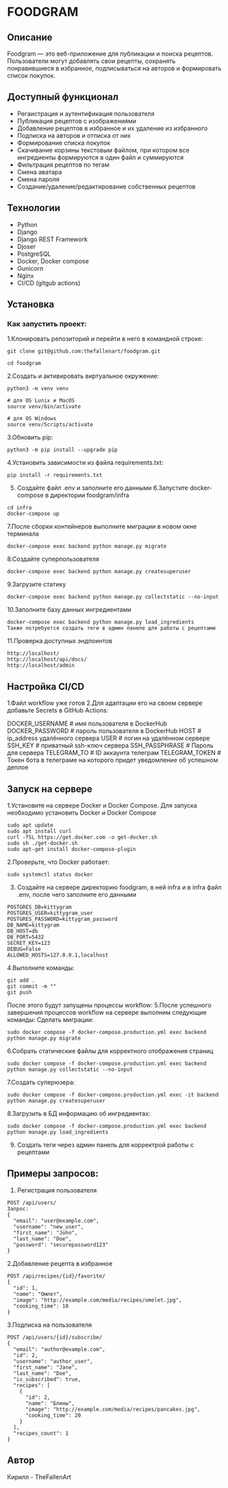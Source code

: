 # FOODGRAM

## Описание
Foodgram — это веб-приложение для публикации и поиска рецептов. Пользователи могут добавлять свои рецепты, сохранять понравившиеся в избранное, подписываться на авторов и формировать список покупок.

## Доступный функционал
+ Регаистрация и аутентификация пользователя
+ Публикация рецептов с изображениями
+ Добавление рецептов в избранное и их удаление из избранного
+ Подписка на авторов и отписка от них
+ Формирование списка покупок
+ Скачивание корзины текстовым файлом, при котором все ингредиенты формируются в один файл и суммируются
+ Фильтрация рецептов по тегам
+ Смена аватара
+ Смена пароля
+ Создание/удаление/редактирование собственных рецептов

## Технологии
+ Python
+ Django
+ Django REST Framework
+ Djoser
+ PostgreSQL
+ Docker, Docker compose
+ Gunicorn
+ Nginx
+ CI/CD (gitgub actions)

## Установка
### Как запустить проект:
1.Клонировать репозиторий и перейти в него в командной строке:
```
git clone git@github.com:thefallenart/foodgram.git
```
```
cd foodgram
```
2.Cоздать и активировать виртуальное окружение:
```
python3 -m venv venv
```
```
# для OS Lunix и MacOS
source venv/bin/activate

# для OS Windows
source venv/Scripts/activate
```
3.Обновить pip:
```
python3 -m pip install --upgrade pip
```
4.Установить зависимости из файла requirements.txt:
```
pip install -r requirements.txt
```
5. Создайте файл .env и заполните его данными
6.Запустите docker-compose в директории foodgram/infra
```
cd infra
docker-compose up
```
7.После сборки контейнеров выполните миграции в новом окне терминала
```
docker-compose exec backend python manage.py migrate
```
8.Создайте суперпользователя
```
docker-compose exec backend python manage.py createsuperuser
```
9.Загрузите статику 
```
docker-compose exec backend python manage.py collectstatic --no-input
```
10.Заполните базу данных ингредиентами
```
docker-compose exec backend python manage.py load_ingredients
Также потребуется создать теги в админ панеле для работы с рецептами
```
11.Проверка доступных эндпоинтов
```
http://localhost/
http://localhost/api/docs/
http://localhost/admin
```

## Настройка CI/CD
1.Файл workflow уже готов 
2.Для адаптации его на своем сервере добавьте Secrets в GitHub Actions:

DOCKER_USERNAME                # имя пользователя в DockerHub
DOCKER_PASSWORD                # пароль пользователя в DockerHub
HOST                           # ip_address удалённого сервера
USER                           # логин на удалённом сервере
SSH_KEY                        # приватный ssh-ключ сервера
SSH_PASSPHRASE                 # Пароль для сервера
TELEGRAM_TO                    # ID аккаунта телеграм
TELEGRAM_TOKEN                 # Токен бота в телеграме на которого придет уведомление об успешном деплое 

## Запуск на сервере
1.Установите на сервере Docker и Docker Compose. Для запуска необходимо установить Docker и Docker Compose
```
sudo apt update
sudo apt install curl
curl -fSL https://get.docker.com -o get-docker.sh
sudo sh ./get-docker.sh
sudo apt-get install docker-compose-plugin
```
2.Проверьте, что Docker работает:
```
sudo systemctl status docker
```
3. Создайте на сервере директорию foodgram, в ней infra и в infra файл .env, после чего заполните его данными
```
POSTGRES_DB=kittygram
POSTGRES_USER=kittygram_user
POSTGRES_PASSWORD=kittygram_password
DB_NAME=kittygram
DB_HOST=db
DB_PORT=5432
SECRET_KEY=123
DEBUG=False
ALLOWED_HOSTS=127.0.0.1,localhost
```
4.Выполните команды:
```
git add .
git commit -m ""
git push
```
После этого будут запущены процессы workflow:
5.После успешного завершения процессов workflow на сервере выполним следующие команды:
Сделать миграции:
```
sudo docker compose -f docker-compose.production.yml exec backend python manage.py migrate
```
6.Собрать статические файлы для корректного отображения страниц
```
sudo docker compose -f docker-compose.production.yml exec backend python manage.py collectstatic --no-input
```
7.Создать суперюзера:
```
sudo docker compose -f docker-compose.production.yml exec -it backend python manage.py createsuperuser
```
8.Загрузить в БД информацию об ингредиентах:
```
sudo docker compose -f docker-compose.production.yml exec backend python manage.py load_ingredients
```
9. Создать теги через админ панель для корректрой работы с рецептами

## Примеры запросов: 
1. Регистрация пользователя
```
POST /api/users/
Запрос:
{
  "email": "user@example.com",
  "username": "new_user",
  "first_name": "John",
  "last_name": "Doe",
  "password": "securepassword123"
}
```
2.Добавление рецепта в избранное
```
POST /api/recipes/{id}/favorite/
{
  "id": 1,
  "name": "Омлет",
  "image": "http://example.com/media/recipes/omelet.jpg",
  "cooking_time": 10
}
```
3.Подписка на пользователя
```
POST /api/users/{id}/subscribe/
{
  "email": "author@example.com",
  "id": 2,
  "username": "author_user",
  "first_name": "Jane",
  "last_name": "Doe",
  "is_subscribed": true,
  "recipes": [
    {
      "id": 2,
      "name": "Блины",
      "image": "http://example.com/media/recipes/pancakes.jpg",
      "cooking_time": 20
    }
  ],
  "recipes_count": 1
}
```
## Автор
Кирилл - TheFallenArt

